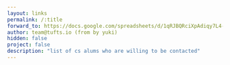 ```yaml
---
layout: links
permalink: /:title
forward_to: https://docs.google.com/spreadsheets/d/1qRJBQRciXpAdiqy7L4-qh9B9I9Fo3BRa7ZOumyAb3mk/edit
author: team@tufts.io (from by yuki)
hidden: false
project: false
description: "list of cs alums who are willing to be contacted"
---
```

